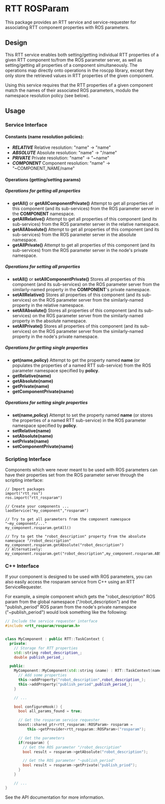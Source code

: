 RTT ROSParam
============

This package provides an RTT service and service-requester for associating RTT
component properties with ROS parameters.

## Design

This RTT service enables both setting/getting individual RTT properties of a
given RTT component to/from the ROS parameter server, as well as setting/getting
all properties of a component simultaneously. The operations map directly onto
operations in the roscpp library, except they only store the retrieved values in
RTT properties of the given component.

Using this service requires that the RTT properties of a given component match
the names of their associated ROS parameters, modulo the namespace resolution
policy (see below).

## Usage

### Service Interface

#### Constants (name resolution policies):

* ***RELATIVE***   Relative resolution:  "name" -> "name"
* ***ABSOLUTE***   Absolute resolution:  "name" -> "/name"
* ***PRIVATE***    Private resolution:   "name" -> "~name"
* ***COMPONENT***  Component resolution: "name" -> "~COMPONENT\_NAME/name"

#### Operations (getting/setting params)

##### Operations for getting all properties
* **getAll()** or **getAllComponentPrivate()** Attempt to get all properties of this component (and its sub-services)
  from the ROS parameter server in the **COMPONENT** namespace.
* **getAllRelative()** Attempt to get all properties of this component (and its sub-services)
  from the ROS parameter server in the relative namespace.
* **getAllAbsolute()** Attempt to get all properties of this component (and its sub-services)
  from the ROS parameter server in the absolute namespace.
* **getAllPrivate()** Attempt to get all properties of this component (and its sub-services)
  from the ROS parameter server in the node's private namespace.

##### Operations for setting all properties
* **setAll()** or **setAllComponentPrivate()** Stores all properties of this component (and its sub-services)
  on the ROS parameter server from the similarly-named property in the **COMPONENT**'s private namespace.
* **setAllRelative()** Stores all properties of this component (and its sub-services)
  on the ROS parameter server from the similarly-named property in the relative namespace.
* **setAllAbsolute()** Stores all properties of this component (and its sub-services)
  on the ROS parameter server from the similarly-named property in the absolute namespace.
* **setAllPrivate()** Stores all properties of this component (and its sub-services)
  on the ROS parameter server from the similarly-named property in the node's private namespace.


##### Operations for getting single properties

* **get(name,policy)** Attempt to get the property named **name** (or populates the properties of a named RTT sub-service)
  from the ROS parameter namespace specified by **policy**.
* **getRelative(name)**
* **getAbsolute(name)**
* **getPrivate(name)**
* **getComponentPrivate(name)**

##### Operations for setting single properties

* **set(name,policy)** Attempt to set the property named **name** (or stores the properties of a named RTT sub-service)
  in the ROS parameter namespace specified by **policy**.
* **setRelative(name)**
* **setAbsolute(name)**
* **setPrivate(name)**
* **setComponentPrivate(name)**

### Scripting Interface

Components which were never meant to be used with ROS parameters can have their
properties set from the ROS parameter server through the scripting interface:

```
// Import packages
import("rtt_ros")
ros.import("rtt_rosparam")

// Create your components ...
laodService("my_component","rosparam")

// Try to get all parameters from the component namespace "~my_component/..."
my_component.rosparam.getAll()

// Try to get the "robot_description" property from the absolute namespace "/robot_description"
my_component.rosparam.getAbsolute("robot_description")
// Alternatively:
my_component.rosparam.get("robot_description",my_component.rosparam.ABSOLUTE)
```

### C++ Interface

If your component is designed to be used with ROS parameters, you can also
easily access the rosparam service from C++ using an RTT ServiceRequester.

For example, a simple component which gets the "robot\_description" ROS param
from the global namespace ("/robot\_description") and the "publish\_period" ROS
param from the node's private namespace ("~publish\_period") would look something
like the following:

```cpp
// Include the service requester interface
#include <rtt_rosparam/rosparam.h>


class MyComponent : public RTT::TaskContext {
  private:
    // Storage for RTT properties
    std::string robot_description_;
    double publish_period_;

  public:
    MyComponent::MyComponent(std::string &name) : RTT::TaskContext(name) {
      // Add some properties
      this->addProperty("robot_description",robot_description_);
      this->addProperty("publish_period",publish_period_);
    }

    // ... 

    bool configureHook() {
      bool all_params_found = true;

      // Get the rosparam service requester
      boost::shared_ptr<rtt_rosparam::ROSParam> rosparam =
          this->getProvider<rtt_rosparam::ROSParam>("rosparam");

      // Get the parameters
      if(rosparam) {
        // Get the ROS parameter "/robot_description"
        bool result = rosparam->getAbsolute("robot_description");

        // Get the ROS parameter "~publish_period"
        bool result = rosparam->getPrivate("publish_priod");
      }
    }

    // ...
}
```

See the API documentation for more information.
